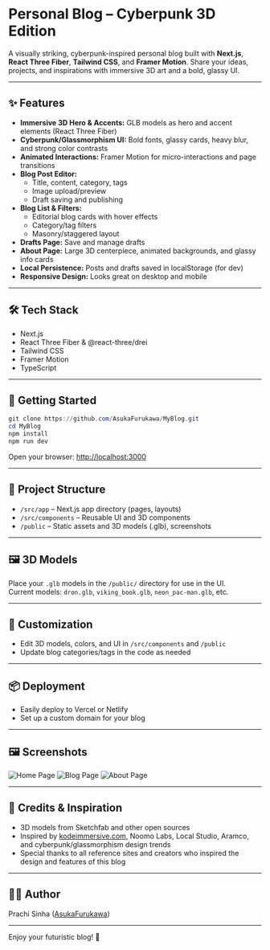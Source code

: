 # Personal Blog – Cyberpunk 3D Edition

A visually striking, cyberpunk-inspired personal blog built with **Next.js**, **React Three Fiber**, **Tailwind CSS**, and **Framer Motion**. Share your ideas, projects, and inspirations with immersive 3D art and a bold, glassy UI.

---

## ✨ Features

- **Immersive 3D Hero & Accents:** GLB models as hero and accent elements (React Three Fiber)
- **Cyberpunk/Glassmorphism UI:** Bold fonts, glassy cards, heavy blur, and strong color contrasts
- **Animated Interactions:** Framer Motion for micro-interactions and page transitions
- **Blog Post Editor:**
  - Title, content, category, tags
  - Image upload/preview
  - Draft saving and publishing
- **Blog List & Filters:**
  - Editorial blog cards with hover effects
  - Category/tag filters
  - Masonry/staggered layout
- **Drafts Page:** Save and manage drafts
- **About Page:** Large 3D centerpiece, animated backgrounds, and glassy info cards
- **Local Persistence:** Posts and drafts saved in localStorage (for dev)
- **Responsive Design:** Looks great on desktop and mobile

---

## 🛠️ Tech Stack

- Next.js
- React Three Fiber & @react-three/drei
- Tailwind CSS
- Framer Motion
- TypeScript

---

## 🚀 Getting Started

```powershell
git clone https://github.com/AsukaFurukawa/MyBlog.git
cd MyBlog
npm install
npm run dev
```
Open your browser: [http://localhost:3000](http://localhost:3000)

---

## 📁 Project Structure

- `/src/app` – Next.js app directory (pages, layouts)
- `/src/components` – Reusable UI and 3D components
- `/public` – Static assets and 3D models (.glb), screenshots

---

## 🖼️ 3D Models

Place your `.glb` models in the `/public/` directory for use in the UI.  
Current models: `dron.glb`, `viking_book.glb`, `neon_pac-man.glb`, etc.

---

## 📝 Customization

- Edit 3D models, colors, and UI in `/src/components` and `/public`
- Update blog categories/tags in the code as needed

---

## 📦 Deployment

- Easily deploy to Vercel or Netlify
- Set up a custom domain for your blog

---

## 🖼️ Screenshots

![Home Page](screenshots/Home_page.png)
![Blog Page](screenshots/Blog_page.png)
![About Page](screenshots/About_page.png)

---

## 🙏 Credits & Inspiration

- 3D models from Sketchfab and other open sources
- Inspired by [kodeimmersive.com](https://kodeimmersive.com), Noomo Labs, Local Studio, Aramco, and cyberpunk/glassmorphism design trends
- Special thanks to all reference sites and creators who inspired the design and features of this blog

---

## 🧑‍💻 Author

Prachi Sinha ([AsukaFurukawa](https://github.com/AsukaFurukawa))

---

Enjoy your futuristic blog! 🚀 